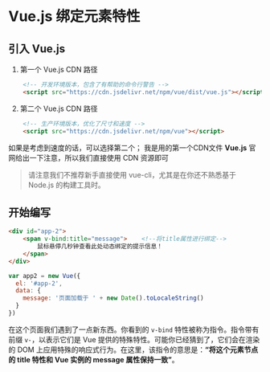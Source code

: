 # Vue.js 绑定元素特性

## 引入 Vue.js
1. 第一个 Vue.js CDN 路径
```html
    <!-- 开发环境版本，包含了有帮助的命令行警告 -->
    <script src="https://cdn.jsdelivr.net/npm/vue/dist/vue.js"></script>
```
2. 第二个 Vue.js CDN 路径
```html
    <!-- 生产环境版本，优化了尺寸和速度 -->
    <script src="https://cdn.jsdelivr.net/npm/vue"></script>
```
如果是考虑到速度的话，可以选择第二个； 我是用的第一个CDN文件
**Vue.js** 官网给出一下注意，所以我们直接使用 CDN 资源即可
> 请注意我们不推荐新手直接使用 vue-cli，尤其是在你还不熟悉基于 Node.js 的构建工具时。

## 开始编写
```html
<div id="app-2">
    <span v-bind:title="message">    <!--将title属性进行绑定-->
        鼠标悬停几秒钟查看此处动态绑定的提示信息！
    </span> 
</div>
```
```javascript
var app2 = new Vue({
  el: '#app-2',
  data: {
    message: '页面加载于 ' + new Date().toLocaleString()
  }
})
```
在这个页面我们遇到了一点新东西。你看到的 `v-bind` 特性被称为指令。指令带有前缀 `v-`，以表示它们是 Vue 提供的特殊特性。可能你已经猜到了，它们会在渲染的 DOM 上应用特殊的响应式行为。在这里，该指令的意思是：**“将这个元素节点的 title 特性和 Vue 实例的 message 属性保持一致”**。